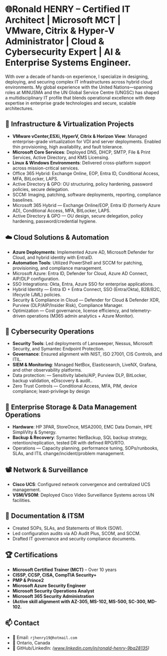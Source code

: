 
# 🌐Ronald HENRY – Certified IT Architect | Microsoft MCT | VMware, Citrix & Hyper‑V Administrator | Cloud & Cybersecurity Expert | AI & Enterprise Systems Engineer.

With over a decade of hands-on experience, I specialize in designing, deploying, and securing complex IT infrastructures across hybrid cloud environments. My global experience with the United Nations—spanning roles at MINUSMA and the UN Global Service Centre (UNGSC) has shaped a multidisciplinary IT profile that blends operational excellence with deep expertise in enterprise grade technologies and secure, scalable architectures.

## 🔧 Infrastructure & Virtualization Projects
- **VMware vCenter,ESXi, HyperV, Citrix & Horizon View**: Managed enterprise-grade virtualization for VDI and server deployments. Enabled thin provisioning, high availability, and fault tolerance.
- **Microsoft Core Services**: Deployed DNS, DHCP, SMTP, File & Print Services, Active Directory, and KMS Licensing.
- **Linux & Windows Environments**: Delivered cross-platform support across mission-critical services.
- Office 365 Hybrid: Exchange Online, EOP, Entra ID, Conditional Access, MFA, BitLocker, LAPS.
- Active Directory & GPO: OU structuring, policy hardening, password policies, secure delegation.
- SCCM: Imaging, patching, software deployments, reporting, compliance baselines.
- Microsoft 365 Hybrid — Exchange Online/EOP, Entra ID (formerly Azure AD), Conditional Access, MFA, BitLocker, LAPS.
- Active Directory & GPO — OU design, secure delegation, policy hardening, password/credential hygiene.

## ☁️ Cloud Solutions & Automation
- **Azure Deployments**: Implemented Azure AD, Microsoft Defender for Cloud, and hybrid identity with EntraID.
- **Automation Tools**: Utilized PowerShell and SCCM for patching, provisioning, and compliance management.
- Microsoft Azure: Entra ID, Defender for Cloud, Azure AD Connect, AIP/DLP configuration.
- SSO Integrations: Okta, Entra, Azure SSO for enterprise applications.
- Hybrid Identity — Entra ID + Entra Connect, SSO (Entra/Okta), B2B/B2C, lifecycle (JML) policies.
- Security & Compliance in Cloud — Defender for Cloud & Defender XDR, Purview (DLP/AIP/Insider Risk), Compliance Manager.
- Optimization — Cost governance, license efficiency, and telemetry-driven operations (M365 admin analytics + Azure Monitor).

## 🔐 Cybersecurity Operations
- **Security Tools**: Led deployments of Lansweeper, Nessus, Microsoft Security, and Symantec Endpoint Protection.
- **Governance**: Ensured alignment with NIST, ISO 27001, CIS Controls, and ITIL.
- **SIEM & Monitoring**: Managed NetBox, Elasticsearch, LiveNX, Grafana, and other observability platforms.
- Data protection: — Sensitivity labels/AIP, Purview DLP, BitLocker, backup validation, eDiscovery & audit..
- Zero Trust Controls — Conditional Access, MFA, PIM, device compliance; least-privilege by design

## 💾 Enterprise Storage & Data Management Operations
- **Hardware**: HP 3PAR, StoreOnce, MSA2000, EMC Data Domain, HPE SimpliVity & Synergy.
- **Backup & Recovery**: Symantec NetBackup, SQL backup strategy, retention/replication, tested DR with defined RPO/RTO.
- Operations — Capacity planning, performance tuning, SOPs/runbooks, SLAs, and ITIL change/incident/problem management.

## 📽️ Network & Surveillance
- **Cisco UCS**: Configured network convergence and centralized UCS management.
- **VSM/VSOM**: Deployed Cisco Video Surveillance Systems across UN facilities.

## 📘 Documentation & ITSM
- Created SOPs, SLAs, and Statements of Work (SOW).
- Led configuration audits via AD Audit Plus, SCOM, and SCCM.
- Drafted IT governance and security compliance documents.

## 🏆 Certifications
- **Microsoft Certified Trainer (MCT)** – Over 10 years
- **CISSP, CCSP, CISA, CompTIA Security+**
- **PMP & Prince2**
- **Microsoft Azure Security Engineer**
- **Microsoft Security Operations Analyst**
- **Microsoft 365 Security Administration**
- **(Active skill alignment with AZ-305, MS-102, MS-500, SC-300, MD-102.**

## 📫 Contact
- 📧 Email: `rjhenry19@hotmail.com`
- 📍 Ontario, Canada
- 🔗 GitHub/LinkedIn: *(www.linkedin.com/in/ronald-henry-9ba28135)*
